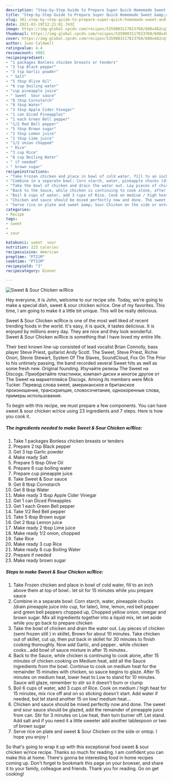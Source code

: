 ```yaml
---
description: "Step-by-Step Guide to Prepare Super Quick Homemade Sweet &amp;amp; Sour Chicken w/Rice"
title: "Step-by-Step Guide to Prepare Super Quick Homemade Sweet &amp;amp; Sour Chicken w/Rice"
slug: 361-step-by-step-guide-to-prepare-super-quick-homemade-sweet-and-amp-sour-chicken-w-rice
date: 2021-03-19T12:21:01.743Z
image: https://img-global.cpcdn.com/recipes/5359003117813760/680x482cq70/sweet-sour-chicken-wrice-recipe-main-photo.jpg
thumbnail: https://img-global.cpcdn.com/recipes/5359003117813760/680x482cq70/sweet-sour-chicken-wrice-recipe-main-photo.jpg
cover: https://img-global.cpcdn.com/recipes/5359003117813760/680x482cq70/sweet-sour-chicken-wrice-recipe-main-photo.jpg
author: Juan Caldwell
ratingvalue: 4.4
reviewcount: 4982
recipeingredient:
- "1 packages Bonless chicken breasts or tenders"
- "2 tsp Black pepper"
- "3 tsp Garlic powder"
- " Salt"
- "5 tbsp Olive Oil"
- "6 cup boiling water"
- "cup pineapple juice"
- " Sweet  Sour sauce"
- "8 tbsp Cornstarch"
- "8 tbsp Water"
- "3 tbsp Apple Cider Vinegar"
- "1 can Diced Pineapples"
- "1 each Green Bell pepper"
- "1/2 Red Bell pepper"
- "5 tbsp Brown sugar"
- "2 tbsp Lemon juice"
- "2 tbsp Lime juice"
- "1/2 onion chopped"
- " Rice"
- "3 cup Rice"
- "6 cup Boiling Water"
- " if needed"
- " brown sugar"
recipeinstructions:
- "Take Frozen chicken and place in bowl of cold water, fill to an inch above them at top of bowl.. let sit for 15 minutes while you prepare sauce"
- "Combine in a separate bowl: Corn starch, water, pineapple chucks (drain pineapple juice into cup, for later), lime, lemon, red bell pepper and green bell peppers chopped up, Chopped yellow onion, vinegar and brown sugar. Mix all ingredients together into a liquid mix, let set aside while you go back to prepare chicken"
- "Take the bowl of chicken and drain the water out. Lay pieces of chicken (semi frozen still ) in skillet, Brown for about 10 minutes. Take chicken out of skillet, cut up, then put back in skillet for 30 minutes to finish cooking thoroughly. Now add Garlic, and pepper.. while chicken cooks...add bowl of sauce mixture in after 15 minutes.."
- "Back to the Sauce, while chicken is continuing to cook alone, after 15 minutes of chicken cooking on Medium heat, add all the Sauce ingredients from the bowl. Continue to cook on medium heat for the remainder 15 minutes with chicken, so sauce begins to glaze. After 15 minutes on medium heat, lower heat to Low to stand for 10 minutes. Sauce will glaze, remember to stir so it doesn&#39;t burn or clump"
- "Boil 6 cups of water, add 3 cups of Rice. Cook on medium / high heat for 15 minutes, mix rice off and on so sticking doesn&#39;t start. Add water if needed, but let stand another 15 on low/ medium heat..."
- "Chicken and sauce should be mixed perfectly now and done. The sweet and sour sauce should be glazed, add the remainder of pineapple juice from can. Stir for 3 minutes on Low heat, then turn burner off. Let stand. Add salt and if you need it a little sweeter add another tablespoon or two of brown sugar"
- "Serve rice on plate and sweet &amp; Sour Chicken on the side or ontop. I hope you enjoy !"
categories:
- Recipe
tags:
- sweet
- 
- sour

katakunci: sweet  sour 
nutrition: 223 calories
recipecuisine: American
preptime: "PT21M"
cooktime: "PT31M"
recipeyield: "3"
recipecategory: Dinner

---
```



![Sweet &amp; Sour Chicken w/Rice](https://img-global.cpcdn.com/recipes/5359003117813760/680x482cq70/sweet-sour-chicken-wrice-recipe-main-photo.jpg)

Hey everyone, it is John, welcome to our recipe site. Today, we're going to make a special dish, sweet &amp; sour chicken w/rice. One of my favorites. This time, I am going to make it a little bit unique. This will be really delicious.

Sweet &amp; Sour Chicken w/Rice is one of the most well liked of recent trending foods in the world. It's easy, it is quick, it tastes delicious. It is enjoyed by millions every day. They are nice and they look wonderful. Sweet &amp; Sour Chicken w/Rice is something that I have loved my entire life.

Their best known line-up consisted of lead vocalist Brian Connolly, bass player Steve Priest, guitarist Andy Scott. The Sweet, Steve Priest, Richie Onori, Stevie Stewart, System Of The Slaves, SoundCloud, Fox On The Prior to his untimely passing, the band recorded several Sweet hits as well as some fresh new. Original founding. Изучайте релизы The Sweet на Discogs. Приобретайте пластинки, компакт-диски и многое другое от The Sweet на маркетплейсе Discogs. Among its members were Mick Tucker. Перевод слова sweet, американское и британское произношение, транскрипция, словосочетания, однокоренные слова, примеры использования.


To begin with this recipe, we must prepare a few components. You can have sweet &amp; sour chicken w/rice using 23 ingredients and 7 steps. Here is how you cook it.

<!--inarticleads1-->

##### The ingredients needed to make Sweet &amp; Sour Chicken w/Rice:

1. Take 1 packages Bonless chicken breasts or tenders
1. Prepare 2 tsp Black pepper
1. Get 3 tsp Garlic powder
1. Make ready  Salt
1. Prepare 5 tbsp Olive Oil
1. Prepare 6 cup boiling water
1. Prepare cup pineapple juice
1. Take  Sweet &amp; Sour sauce
1. Get 8 tbsp Cornstarch
1. Get 8 tbsp Water
1. Make ready 3 tbsp Apple Cider Vinegar
1. Get 1 can Diced Pineapples
1. Get 1 each Green Bell pepper
1. Take 1/2 Red Bell pepper
1. Take 5 tbsp Brown sugar
1. Get 2 tbsp Lemon juice
1. Make ready 2 tbsp Lime juice
1. Make ready 1/2 onion, chopped
1. Take  Rice
1. Make ready 3 cup Rice
1. Make ready 6 cup Boiling Water
1. Prepare  if needed
1. Make ready  brown sugar




<!--inarticleads2-->

##### Steps to make Sweet &amp; Sour Chicken w/Rice:

1. Take Frozen chicken and place in bowl of cold water, fill to an inch above them at top of bowl.. let sit for 15 minutes while you prepare sauce
1. Combine in a separate bowl: Corn starch, water, pineapple chucks (drain pineapple juice into cup, for later), lime, lemon, red bell pepper and green bell peppers chopped up, Chopped yellow onion, vinegar and brown sugar. Mix all ingredients together into a liquid mix, let set aside while you go back to prepare chicken
1. Take the bowl of chicken and drain the water out. Lay pieces of chicken (semi frozen still ) in skillet, Brown for about 10 minutes. Take chicken out of skillet, cut up, then put back in skillet for 30 minutes to finish cooking thoroughly. Now add Garlic, and pepper.. while chicken cooks...add bowl of sauce mixture in after 15 minutes..
1. Back to the Sauce, while chicken is continuing to cook alone, after 15 minutes of chicken cooking on Medium heat, add all the Sauce ingredients from the bowl. Continue to cook on medium heat for the remainder 15 minutes with chicken, so sauce begins to glaze. After 15 minutes on medium heat, lower heat to Low to stand for 10 minutes. Sauce will glaze, remember to stir so it doesn&#39;t burn or clump
1. Boil 6 cups of water, add 3 cups of Rice. Cook on medium / high heat for 15 minutes, mix rice off and on so sticking doesn&#39;t start. Add water if needed, but let stand another 15 on low/ medium heat...
1. Chicken and sauce should be mixed perfectly now and done. The sweet and sour sauce should be glazed, add the remainder of pineapple juice from can. Stir for 3 minutes on Low heat, then turn burner off. Let stand. Add salt and if you need it a little sweeter add another tablespoon or two of brown sugar
1. Serve rice on plate and sweet &amp; Sour Chicken on the side or ontop. I hope you enjoy !




So that's going to wrap it up with this exceptional food sweet &amp; sour chicken w/rice recipe. Thanks so much for reading. I am confident you can make this at home. There's gonna be interesting food in home recipes coming up. Don't forget to bookmark this page on your browser, and share it to your family, colleague and friends. Thank you for reading. Go on get cooking!
